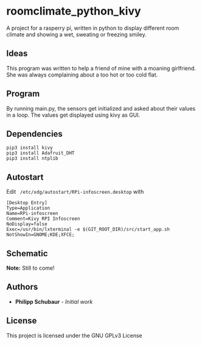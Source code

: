 # roomclimate_python_kivy

A project for a rasperry pi, written in python to display different room climate and showing a wet, sweating or freezing smiley.

## Ideas

This program was written to help a friend of mine with a moaning girlfriend. She was always complaining about a too hot or too cold flat.

## Program

By running main.py, the sensors get initialized and asked about their values in a loop. The values get displayed using kivy as GUI.

## Dependencies

```shell
pip3 install kivy
pip3 install Adafruit_DHT
pip3 install ntplib
```

## Autostart

Edit ` /etc/xdg/autostart/RPi-infoscreen.desktop` with

```
[Desktop Entry]
Type=Application
Name=RPi-infoscreen
Comment=Kivy RPI Infoscreen
NoDisplay=false
Exec=/usr/bin/lxterminal -e $(GIT_ROOT_DIR)/src/start_app.sh
NotShowIn=GNOME;KDE;XFCE;
```

## Schematic

**Note:** Still to come!

## Authors

* **Philipp Schubaur** - *Initial work*

## License

This project is licensed under the GNU GPLv3 License
